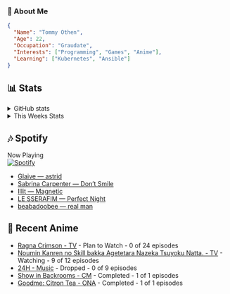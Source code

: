 ### 👋 About Me
```json
{
  "Name": "Tommy Othen",
  "Age": 22,
  "Occupation": "Graudate",
  "Interests": ["Programming", "Games", "Anime"],
  "Learning": ["Kubernetes", "Ansible"]
}
```

## 📊 Stats
<details>
  <summary>GitHub stats</summary>
  <a href="https://github.com/anuraghazra/github-readme-stats">
    <img src="https://github-readme-stats.vercel.app/api?username=tommyothen&show_icons=true&count_private=true&hide=prs,issues">
  </a>
</details>

<details>
  <summary>This Weeks Stats</summary>
  <a href="https://github.com/anuraghazra/github-readme-stats">
    <img src="https://github-readme-stats.vercel.app/api/wakatime?username=tommyothen&cache_seconds=1800&custom_title=Top%20Languages">
  </a>
</details>

## 🎶 Spotify
Now Playing\
[![Spotify](https://novatorem-dasushiasian.vercel.app/api/spotify)](https://open.spotify.com/user/g90805640970)
<!-- LASTFM:START -->
* [Glaive — astrid](https://www.last.fm/music/Glaive/_/astrid)
* [Sabrina Carpenter — Don’t Smile](https://www.last.fm/music/Sabrina+Carpenter/_/Don%E2%80%99t+Smile)
* [Illit — Magnetic](https://www.last.fm/music/Illit/_/Magnetic)
* [LE SSERAFIM — Perfect Night](https://www.last.fm/music/LE+SSERAFIM/_/Perfect+Night)
* [beabadoobee — real man](https://www.last.fm/music/beabadoobee/_/real+man)<!-- LASTFM:END -->

## 🗻 Recent Anime
<!-- ANIME-LIST:START -->
* [Ragna Crimson - TV](https://myanimelist.net/anime/51297/Ragna_Crimson) - Plan to Watch - 0 of 24 episodes
* [Noumin Kanren no Skill bakka Agetetara Nazeka Tsuyoku Natta. - TV](https://myanimelist.net/anime/51128/Noumin_Kanren_no_Skill_bakka_Agetetara_Nazeka_Tsuyoku_Natta) - Watching - 9 of 12 episodes
* [24H - Music](https://myanimelist.net/anime/15527/24H) - Dropped - 0 of 9 episodes
* [Show in Backrooms - CM](https://myanimelist.net/anime/55356/Show_in_Backrooms) - Completed - 1 of 1 episodes
* [Goodme: Citron Tea - ONA](https://myanimelist.net/anime/54545/Goodme__Citron_Tea) - Completed - 1 of 1 episodes<!-- ANIME-LIST:END -->
